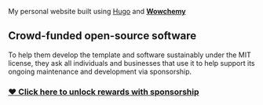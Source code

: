 My personal website built using [Hugo](https://github.com/gohugoio/hugo) and [**Wowchemy**](https://wowchemy.com)
## Crowd-funded open-source software

To help them develop the template and software sustainably under the MIT license, they ask all individuals and businesses that use it to help support its ongoing maintenance and development via sponsorship.

### [❤️ Click here to unlock rewards with sponsorship](https://wowchemy.com/plans/)
